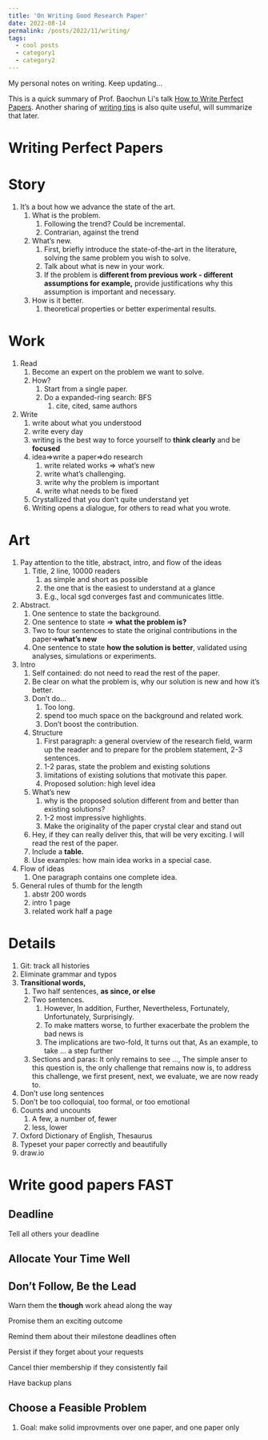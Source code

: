 ```yaml
---
title: 'On Writing Good Research Paper'
date: 2022-08-14
permalink: /posts/2022/11/writing/
tags:
  - cool posts
  - category1
  - category2
---
```


My personal notes on writing. Keep updating...

This is a quick summary of Prof. Baochun Li's talk [How to Write Perfect Papers](https://www.bilibili.com/video/BV18v411n7mr?share_source=copy_web). Another sharing of [writing tips](https://mycuhk-my.sharepoint.com/:b:/g/personal/1155098137_link_cuhk_edu_hk/EceRe6XzicRNsenQ0NxkVqIBWtw1reTR1epd6cbGQ3vmqg?e=esyZaI) is also quite useful, will summarize that later.

# Writing Perfect Papers

# Story

1. It’s a bout how we advance the state of the art.
    1. What is the problem.
        1. Following the trend? Could be incremental.
        2. Contrarian, against the trend
    2. What’s new.
        1. First, briefly introduce the state-of-the-art in the literature, solving the same problem you wish to solve.
        2. Talk about  what is new in your work.
        3. If the problem is **different from previous work - different assumptions for example,** provide justifications why this assumption is important and necessary.
    3. How is it better.
        1. theoretical properties or better experimental results.

# Work

1. Read
    1. Become an expert on the problem we want to solve.
    2. How?
        1. Start from a single paper.
        2. Do a expanded-ring search: BFS
            1. cite, cited, same authors
2. Write
    1. write about what you understood
    2. write every day
    3. writing is the best way to force yourself to **think clearly** and be **focused**
    4. idea⇒write a paper⇒do research
        1. write related works ⇒ what’s new
        2. write what’s challenging.
        3. write why the problem is important
        4. write what needs to be fixed
    5. Crystallized that you don’t quite understand yet
    6. Writing opens a dialogue, for others to read what you wrote.

# Art

1. Pay attention to the title, abstract, intro, and flow of the ideas
    1. Title, 2 line, 10000 readers
        1. as simple and short as possible
        2. the one that is the easiest to understand at a glance 
        3. E.g., local sgd converges fast and communicates little.
2. Abstract.
    1. One sentence to state the background.
    2. One sentence to state ⇒ **what the problem is?**
    3. Two to four sentences to state the original contributions in the paper⇒**what’s new**
    4. One sentence to state **how the solution is better**, validated using analyses, simulations or experiments.
3. Intro
    1. Self contained: do not need to read the rest of the paper.
    2. Be clear on what the problem is, why our solution is new and how it’s better.
    3. Don’t do…
        1. Too long.
        2. spend too much space on the background and related work.
        3. Don’t boost the contribution.
    4. Structure
        1. First paragraph: a general overview of the research field, warm up the reader and to prepare for the problem statement, 2-3 sentences.  
        2. 1-2 paras, state the problem and existing solutions
        3. limitations of existing solutions that motivate this paper.
        4. Proposed solution: high level idea
    5. What’s new
        1. why is the proposed solution different from and better than existing solutions?
        2. 1-2 most impressive highlights.
        3. Make the originality of the paper crystal clear and stand out
    6.  Hey, if they can really deliver this, that will be very exciting. I will read the rest of the paper.
    7. Include a **table.**
    8. Use examples: how main idea works in a special case.
4. Flow of ideas
    1. One paragraph contains one complete idea.
5. General rules of thumb for the length
    1. abstr 200 words
    2. intro 1 page
    3. related work half a page

# Details

1. Git: track all histories
2. Eliminate grammar and typos
3. **Transitional words,** 
    1. Two half sentences, **as since, or else**
    2. Two sentences. 
        1. However, In addition, Further, Nevertheless, Fortunately, Unfortunately, Surprisingly. 
        2. To make matters worse, to further exacerbate the problem the bad news is
        3. The implications are two-fold, It turns out that, As an example, to take … a step further
    3. Sections and paras: It only remains to see …, The simple anser to this question is, the only challenge that remains now is, to address this challenge, we first present, next, we evaluate, we are now ready to.
4. Don’t use long sentences
5. Don’t be too colloquial, too formal, or too emotional
6. Counts and uncounts
    1. A few, a number of, fewer
    2. less, lower 
7. Oxford Dictionary of English, Thesaurus
8. Typeset your paper correctly and beautifully
9. draw.io

# Write good papers FAST

## Deadline

Tell all others your deadline

## Allocate Your Time Well

## Don’t Follow, Be the Lead

Warn them the **though** work ahead along the way

Promise them an exciting outcome

Remind them about their milestone deadlines often

Persist if they forget about your requests

Cancel thier membership if they consistently fail

Have backup plans

## Choose a Feasible Problem

1. Goal: make solid improvments over one paper, and one paper only
